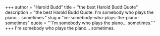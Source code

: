 +++
author = "Harold Budd"
title = "the best Harold Budd Quote"
description = "the best Harold Budd Quote: I'm somebody who plays the piano... sometimes."
slug = "im-somebody-who-plays-the-piano-sometimes"
quote = '''I'm somebody who plays the piano... sometimes.'''
+++
I'm somebody who plays the piano... sometimes.
